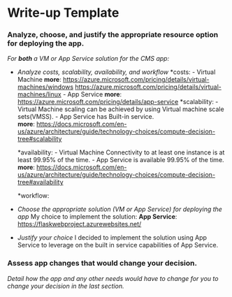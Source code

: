 # Write-up Template

### Analyze, choose, and justify the appropriate resource option for deploying the app.

*For **both** a VM or App Service solution for the CMS app:*
- *Analyze costs, scalability, availability, and workflow*
    *costs:
        - Virtual Machine
            **more**: 
            https://azure.microsoft.com/pricing/details/virtual-machines/windows
            https://azure.microsoft.com/pricing/details/virtual-machines/linux
        - App Service
            **more**: 
            https://azure.microsoft.com/pricing/details/app-service
    *scalability:
        - Virtual Machine scaling can be achieved by using Virtual machine scale sets(VMSS).
        - App Service has Built-in service.        
        **more**: 
            https://docs.microsoft.com/en-us/azure/architecture/guide/technology-choices/compute-decision-tree#scalability

    *availability:
        - Virtual Machine Connectivity to at least one instance is at least 99.95% of the time.
        - App Service is available 99.95% of the time.
        **more**: 
            https://docs.microsoft.com/en-us/azure/architecture/guide/technology-choices/compute-decision-tree#availability

    *workflow:

- *Choose the appropriate solution (VM or App Service) for deploying the app*
    My choice to implement the solution:  **App Service**:
	https://flaskwebproject.azurewebsites.net/
	
- *Justify your choice*
    I decided to implement the solution using App Service to leverage on the built in service capabilities of App Service.

### Assess app changes that would change your decision.

*Detail how the app and any other needs would have to change for you to change your decision in the last section.* 